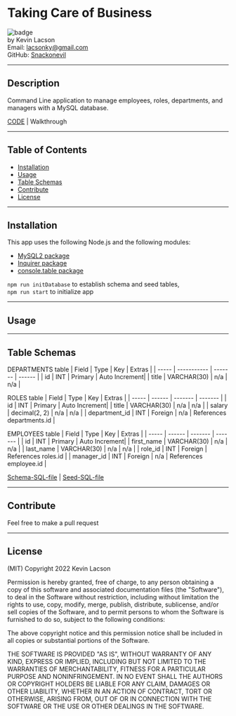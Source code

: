 # Taking Care of Business

![badge](https://img.shields.io/badge/license-MIT-blue)  
by Kevin Lacson  
Email: lacsonky@gmail.com  
GitHub: [Snackonevil](https://github.com/Snackonevil)

---

## Description

Command Line application to manage employees, roles, departments, and managers with a MySQL database.

[CODE](https://github.com/Snackonevil/taking-care-of-business) | Walkthrough

---

## Table of Contents

-   [Installation](#installation)
-   [Usage](#usage)
-   [Table Schemas](#table-schemas)
-   [Contribute](#contribute)
-   [License](#license)

---

## Installation

This app uses the following Node.js and the following modules:

-   [MySQL2 package](https://www.npmjs.com/package/mysql2)
-   [Inquirer package](https://www.npmjs.com/package/inquirer)
-   [console.table package](https://www.npmjs.com/package/console.table)

`npm run initDatabase` to establish schema and seed tables,  
`npm run start` to initialize app

---

## Usage

---

## Table Schemas

DEPARTMENTS table
| Field | Type | Key | Extras |
| ----- | ----------- | ------- | ------ |
| id | INT | Primary | Auto Increment|
| title | VARCHAR(30) | n/a | n/a |

ROLES table
| Field | Type | Key | Extras |
| ----- | ------ | ------- | ------- |
| id | INT | Primary | Auto Increment|
| title | VARCHAR(30) | n/a | n/a |
| salary | decimal(2, 2) | n/a | n/a |
| department_id | INT | Foreign | n/a | References departments.id |

EMPLOYEES table
| Field | Type | Key | Extras |
| ----- | ------ | ------- | ------- |
| id | INT | Primary | Auto Increment|
| first_name | VARCHAR(30) | n/a | n/a |
| last_name | VARCHAR(30) | n/a | n/a |
| role_id | INT | Foreign | References roles.id |
| manager_id | INT | Foreign | n/a | References employee.id |

[Schema-SQL-file](./utils/schema.sql) | [Seed-SQL-file](./utils/seed.sql)

---

## Contribute

Feel free to make a pull request

---

## License

(MIT)
Copyright 2022 Kevin Lacson

Permission is hereby granted, free of charge, to any person obtaining a copy of this software and associated documentation files (the "Software"), to deal in the Software without restriction, including without limitation the rights to use, copy, modify, merge, publish, distribute, sublicense, and/or sell copies of the Software, and to permit persons to whom the Software is furnished to do so, subject to the following conditions:

The above copyright notice and this permission notice shall be included in all copies or substantial portions of the Software.

THE SOFTWARE IS PROVIDED "AS IS", WITHOUT WARRANTY OF ANY KIND, EXPRESS OR IMPLIED, INCLUDING BUT NOT LIMITED TO THE WARRANTIES OF MERCHANTABILITY, FITNESS FOR A PARTICULAR PURPOSE AND NONINFRINGEMENT. IN NO EVENT SHALL THE AUTHORS OR COPYRIGHT HOLDERS BE LIABLE FOR ANY CLAIM, DAMAGES OR OTHER LIABILITY, WHETHER IN AN ACTION OF CONTRACT, TORT OR OTHERWISE, ARISING FROM, OUT OF OR IN CONNECTION WITH THE SOFTWARE OR THE USE OR OTHER DEALINGS IN THE SOFTWARE.

